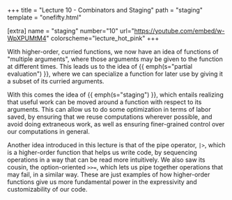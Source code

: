 +++
title = "Lecture 10 - Combinators and Staging"
path = "staging"
template = "onefifty.html"

[extra]
name = "staging"
number="10"
url="https://youtube.com/embed/w-WpXPUMtM4"
colorscheme="lecture_hot_pink"
+++

With higher-order, curried functions, we now have an idea of functions of
"multiple arguments", where those arguments may be given to the function at
different times. This leads us to the idea of {{ emph(s="partial evaluation")
}}, where we can specialize a function for later use by giving it a subset of
its curried arguments.

With this comes the idea of {{ emph(s="staging") }}, which entails realizing
that useful work can be moved around a function with respect to its arguments.
This can allow us to do some optimization in terms of labor saved, by ensuring
that we reuse computations wherever possible, and avoid doing extraneous work,
as well as ensuring finer-grained control over our computations in general.

Another idea introduced in this lecture is that of the pipe operator, `|>`,
which is a higher-order function that helps us write code, by sequencing
operations in a way that can be read more intuitively. We also saw its cousin,
the option-oriented `>>=`, which lets us pipe together operations that may fail,
in a similar way. These are just examples of how higher-order functions give us
more fundamental power in the expressivity and customizability of our code.